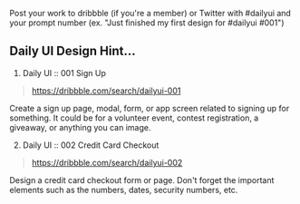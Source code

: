 Post your work to dribbble (if you're a member) or Twitter with #dailyui and your prompt number (ex. "Just finished my first design for #dailyui #001")

## Daily UI Design Hint...
                               
1. Daily UI :: 001 Sign Up

> https://dribbble.com/search/dailyui-001

Create a sign up page, modal, form, or app screen related to signing up for something. It could be for a volunteer event, contest registration, a giveaway, or anything you can image.

2. Daily UI :: 002 Credit Card Checkout

> https://dribbble.com/search/dailyui-002

Design a credit card checkout form or page. Don't forget the important elements such as the numbers, dates, security numbers, etc.
